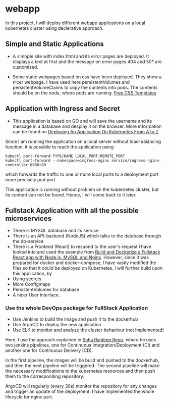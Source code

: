# webapp
In this project, I will deploy different webapp applications on a local kubernetes cluster using declerative approach. 


## Simple and Static Applications

- A simbple site with index.html and its error pages are deployed. It displays a text at first and the message on error pages 404 and 50* are customized.

- Some static webpages based on css have been deployed. They show a nicer webpage. I have used here persistentVolumes and persistentVolumeClaims to copy the contents into pods. The contents should be on the node, where pods are running.
[Free CSS Templates](https://www.free-css.com/free-css-templates)


## Application with Ingress and Secret

- This application is based on GO and will save the username and its message in a database and desplay it on the browser. More information can be found on [Deploying An Application On Kubernetes From A to Z](https://www.weave.works/blog/deploying-an-application-on-kubernetes-from-a-to-z).

Since I am running the application on a local server without load-balancing function, it is possible to reach the application using 

```
kubectl port-forward TYPE/NAME LOCAL_PORT:REMOTE_PORT
kubectl port-forward --namespace=ingress-nginx service/ingress-nginx-controller 8080:80

```

which forwards the traffic to one or more local ports to a deployment port more precisely pod port.

This application is running without problem on the kubernetes cluster, but its content can not be found. Hence, I will come back to it later.


## Fullstack Application with all the possible microservices
- There is MYSQL database and its service
- There is an API-backend (NodeJS) which talks to the database through the db-service
- There is a Frontend (React) to respond to the user's request
I have looked into and used the example from [Build and Dockerize a Fullstack React app with Node.js, MySQL and Nginx](https://www.section.io/engineering-education/build-and-dockerize-a-full-stack-react-app-with-nodejs-and-nginx/). However, since it was prepared for docker and docker-compose, I have vastly modified the files so that it could be deployed on Kubernetes. I will further build upon this application, by
- Using secrets
- More Configmaps
- PersistentVolumes for database
- A nicer User Interface.

### Use the whole DevOps package for FullStack Application
- Use Jenkins to build the image and push it to the dockerhub
- Use ArgoCD to deploy the new application
- Use ELK to monitor and analyze the cluster behaviour (not implemented)

Here, I use the appoach explained in [Saha Rajdeep Repo](https://github.com/saha-rajdeep/kubernetescode), where he uses two jenkins pipelines, one for Continuous Integration/Deployment (CI) and another one for Continuous Delivery (CD). 

In the first pipeline, the images will be build and pushed to the dockerhub, and then the next pipeline will be triggered. The second pipeline will make the necessary modifications to the kubernetes resources and then push them to the corresponding repository.

ArgoCD will regularly (every 30s) monitor the repository for any changes and trigger an update of the deployment. I have implemented the whole lifecycle for nginx part.

